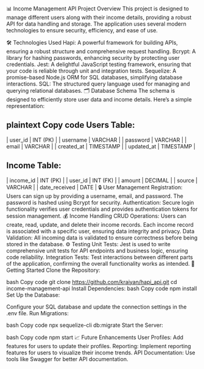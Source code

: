 📊 Income Management API Project
Overview
This project is designed to manage different users along with their income details, providing a robust API for data handling and storage. The application uses several modern technologies to ensure security, efficiency, and ease of use.

🛠️ Technologies Used
Hapi: A powerful framework for building APIs, ensuring a robust structure and comprehensive request handling.
Bcrypt: A library for hashing passwords, enhancing security by protecting user credentials.
Jest: A delightful JavaScript testing framework, ensuring that your code is reliable through unit and integration tests.
Sequelize: A promise-based Node.js ORM for SQL databases, simplifying database interactions.
SQL: The structured query language used for managing and querying relational databases.
🗂️ Database Schema
The schema is designed to efficiently store user data and income details. Here’s a simple representation:

plaintext
Copy code
Users Table:
---------------
| user_id      | INT (PK)  |
| username     | VARCHAR    |
| password     | VARCHAR    |
| email        | VARCHAR    |
| created_at   | TIMESTAMP  |
| updated_at   | TIMESTAMP  |

Income Table:
---------------
| income_id    | INT (PK)  |
| user_id      | INT (FK)  |
| amount       | DECIMAL    |
| source       | VARCHAR    |
| date_received | DATE       |
🔒 User Management
Registration: Users can sign up by providing a username, email, and password. The password is hashed using Bcrypt for security.
Authentication: Secure login functionality verifies user credentials and provides authentication tokens for session management.
💰 Income Handling
CRUD Operations: Users can create, read, update, and delete their income records. Each income record is associated with a specific user, ensuring data integrity and privacy.
Data Validation: All incoming data is validated to ensure correctness before being stored in the database.
⚙️ Testing
Unit Tests: Jest is used to write comprehensive unit tests for API endpoints and business logic, ensuring code reliability.
Integration Tests: Test interactions between different parts of the application, confirming the overall functionality works as intended.
🚀 Getting Started
Clone the Repository:

bash
Copy code
git clone https://github.com/kraiyan/hapi_api.git
cd income-management-api
Install Dependencies:
bash
Copy code
npm install
Set Up the Database:

Configure your SQL database and update the connection settings in the .env file.
Run Migrations:

bash
Copy code
npx sequelize-cli db:migrate
Start the Server:

bash
Copy code
npm start
📈 Future Enhancements
User Profiles: Add features for users to update their profiles.
Reporting: Implement reporting features for users to visualize their income trends.
API Documentation: Use tools like Swagger for better API documentation.
